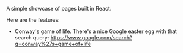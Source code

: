 A simple showcase of pages built in React.

Here are the features:

- Conway's game of life. There's a nice Google easter egg with that search query: https://www.google.com/search?q=conway%27s+game+of+life
